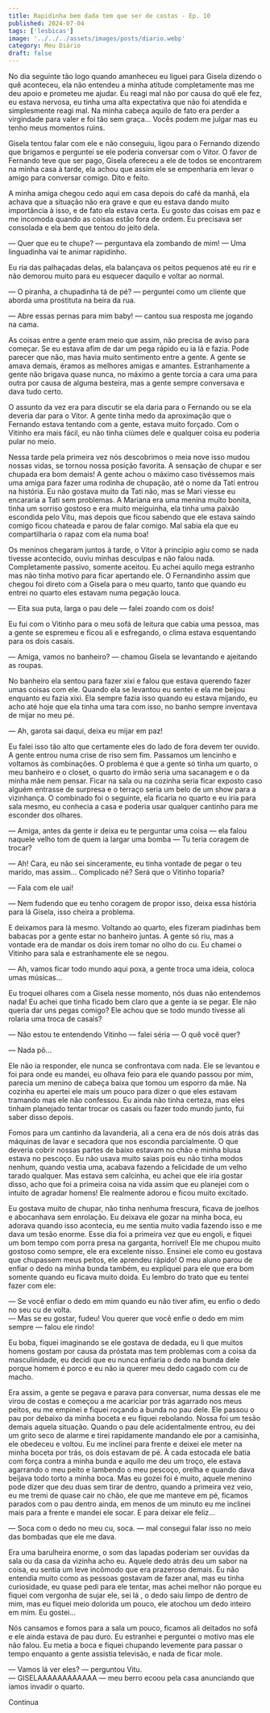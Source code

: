 ```yaml
---
title: Rapidinha bem dada tem que ser de costas - Ep. 10
published: 2024-07-04
tags: ['lesbicas']
image: '../../../assets/images/posts/diario.webp'
category: Meu Diário
draft: false
---
```

No dia seguinte tão logo quando amanheceu eu liguei para Gisela dizendo o quê aconteceu, ela não entendeu a minha atitude completamente mas me deu apoio e prometeu me ajudar. Eu reagi mal não por causa do quê ele fez, eu estava nervosa, eu tinha uma alta expectativa que não foi atendida e simplesmente reagi mal. Na minha cabeça aquilo de fato era perder a virgindade para valer e foi tão sem graça… Vocês podem me julgar mas eu tenho meus momentos ruins.

Gisela tentou falar com ele e não conseguiu, ligou para o Fernando dizendo que brigamos e perguntei se ele poderia conversar com o Vitor. O favor de Fernando teve que ser pago, Gisela ofereceu a ele de todos se encontrarem na minha casa à tarde, ela achou que assim ele se empenharia em levar o amigo para conversar comigo. Dito e feito.

A minha amiga chegou cedo aqui em casa depois do café da manhã, ela achava que a situação não era grave e que eu estava dando muito importância à isso, e de fato ela estava certa. Eu gosto das coisas em paz e me incomoda quando as coisas estão fora de ordem. Eu precisava ser consolada e ela bem que tentou do jeito dela.

— Quer que eu te chupe? — perguntava ela zombando de mim! — Uma linguadinha vai te animar rapidinho.

Eu ria das palhaçadas delas, ela balançava os peitos pequenos até eu rir e não demorou muito para eu esquecer daquilo e voltar ao normal.

— O piranha, a chupadinha tá de pé? — perguntei como um cliente que aborda uma prostituta na beira da rua.

— Abre essas pernas para mim baby! — cantou sua resposta me jogando na cama.

As coisas entre a gente eram meio que assim, não precisa de aviso para começar. Se eu estava afim de dar um pega rápido eu ia lá e fazia. Pode parecer que não, mas havia muito sentimento entre a gente. A gente se amava demais, éramos as melhores amigas e amantes. Estranhamente a gente não brigava quase nunca, no máximo a gente torcia a cara uma para outra por causa de alguma besteira, mas a gente sempre conversava e dava tudo certo.

O assunto da vez era para discutir se ela daria para o Fernando ou se ela deveria dar para o Vitor. A gente tinha medo da aproximação que o Fernando estava tentando com a gente, estava muito forçado. Com o Vitinho era mais fácil, eu não tinha ciúmes dele e qualquer coisa eu poderia pular no meio.

Nessa tarde pela primeira vez nós descobrimos o meia nove isso mudou nossas vidas, se tornou nossa posição favorita. A sensação de chupar e ser chupada era bom demais! A gente achou o máximo caso tivéssemos mais uma amiga para fazer uma rodinha de chupação, até o nome da Tati entrou na história. Eu não gostava muito da Tati não, mas se Mari viesse eu encararia a Tati sem problemas. A Mariana era uma menina muito bonita, tinha um sorriso gostoso e era muito meiguinha, ela tinha uma paixão escondida pelo Vitu, mas depois que ficou sabendo que ele estava saindo comigo ficou chateada e parou de falar comigo. Mal sabia ela que eu compartilharia o rapaz com ela numa boa!

Os meninos chegaram juntos à tarde, o Vitor à princípio agiu como se nada tivesse acontecido, ouviu minhas desculpas e não falou nada. Completamente passivo, somente aceitou. Eu achei aquilo mega estranho mas não tinha motivo para ficar apertando ele. O Fernandinho assim que chegou foi direto com a Gisela para o meu quarto, tanto que quando eu entrei no quarto eles estavam numa pegação louca.

— Eita sua puta, larga o pau dele — falei zoando com os dois!

Eu fui com o Vitinho para o meu sofá de leitura que cabia uma pessoa, mas a gente se espremeu e ficou ali e esfregando, o clima estava esquentando para os dois casais.

— Amiga, vamos no banheiro? — chamou Gisela se levantando e ajeitando as roupas.

No banheiro ela sentou para fazer xixi e falou que estava querendo fazer umas coisas com ele. Quando ela se levantou eu sentei e ela me beijou enquanto eu fazia xixi. Ela sempre fazia isso quando eu estava mijando, eu acho até hoje que ela tinha uma tara com isso, no banho sempre inventava de mijar no meu pé.

— Ah, garota sai daqui, deixa eu mijar em paz!

Eu falei isso tão alto que certamente eles do lado de fora devem ter ouvido. A gente entrou numa crise de riso sem fim. Passamos um lencinho e voltamos às combinações. O problema é que a gente só tinha um quarto, o meu banheiro e o closet, o quarto do irmão seria uma sacanagem e o da minha mãe nem pensar. Ficar na sala ou na cozinha seria ficar exposto caso alguém entrasse de surpresa e o terraço seria um belo de um show para a vizinhança. O combinado foi o seguinte, ela ficaria no quarto e eu iria para sala mesmo, eu conhecia a casa e poderia usar qualquer cantinho para me esconder dos olhares.

— Amiga, antes da gente ir deixa eu te perguntar uma coisa — ela falou naquele velho tom de quem ia largar uma bomba — Tu teria coragem de trocar?

— Ah! Cara, eu não sei sinceramente, eu tinha vontade de pegar o teu marido, mas assim… Complicado né? Será que o Vitinho toparia?

— Fala com ele uai!

— Nem fudendo que eu tenho coragem de propor isso, deixa essa história para lá Gisela, isso cheira a problema.

E deixamos para lá mesmo. Voltando ao quarto, eles fizeram piadinhas bem babacas por a gente estar no banheiro juntas. A gente só riu, mas a vontade era de mandar os dois irem tomar no olho do cu. Eu chamei o Vitinho para sala e estranhamente ele se negou.

— Ah, vamos ficar todo mundo aqui poxa, a gente troca uma ideia, coloca umas músicas…

Eu troquei olhares com a Gisela nesse momento, nós duas não entendemos nada! Eu achei que tinha ficado bem claro que a gente ia se pegar. Ele não queria dar uns pegas comigo? Ele achou que se todo mundo tivesse ali rolaria uma troca de casais?

— Não estou te entendendo Vitinho — falei séria — O quê você quer?

— Nada pô…

Ele não ia responder, ele nunca se confrontava com nada. Ele se levantou e foi para onde eu mandei, eu olhava feio para ele quando passou por mim, parecia um menino de cabeça baixa que tomou um esporro da mãe. Na cozinha eu apertei ele mais um pouco para dizer o que eles estavam tramando mas ele não confessou. Eu ainda não tinha certeza, mas eles tinham planejado tentar trocar os casais ou fazer todo mundo junto, fui saber disso depois.

Fomos para um cantinho da lavanderia, ali a cena era de nós dois atrás das máquinas de lavar e secadora que nos escondia parcialmente. O que deveria cobrir nossas partes de baixo estavam no chão e minha blusa estava no pescoço. Eu não usava muito saias pois eu não tinha modos nenhum, quando vestia uma, acabava fazendo a felicidade de um velho tarado qualquer. Mas estava sem calcinha, eu achei que ele iria gostar disso, acho que foi a primeira coisa na vida assim que eu planejei com o intuito de agradar homens! Ele realmente adorou e ficou muito excitado.

Eu gostava muito de chupar, não tinha nenhuma frescura, ficava de joelhos e abocanhava sem enrolação. Eu deixava ele gozar na minha boca, eu adorava quando isso acontecia, eu me sentia muito vadia fazendo isso e me dava um tesão enorme. Esse dia foi a primeira vez que eu engoli, e fiquei um bom tempo com porra presa na garganta, horrível! Ele me chupou muito gostoso como sempre, ele era excelente nisso. Ensinei ele como eu gostava que chupassem meus peitos, ele aprendeu rápido! O meu aluno parou de enfiar o dedo na minha bunda também, eu expliquei para ele que era bom somente quando eu ficava muito doida. Eu lembro do trato que eu tentei fazer com ele:

— Se você enfiar o dedo em mim quando eu não tiver afim, eu enfio o dedo no seu cu de volta.  
— Mas se eu gostar, fudeu! Vou querer que você enfie o dedo em mim sempre — falou ele rindo!

Eu boba, fiquei imaginando se ele gostava de dedada, eu li que muitos homens gostam por causa da próstata mas tem problemas com a coisa da masculinidade, eu decidi que eu nunca enfiaria o dedo na bunda dele porque homem é porco e eu não ia querer meu dedo cagado com cu de macho.

Era assim, a gente se pegava e parava para conversar, numa dessas ele me virou de costas e começou a me acariciar por trás agarrado nos meus peitos, eu me empinei e fiquei roçando a bunda no pau dele. Ele passou o pau por debaixo da minha boceta e eu fiquei rebolando. Nossa foi um tesão demais aquela situação. Quando o pau dele acidentalmente entrou, eu dei um grito seco de alarme e tirei rapidamente mandando ele por a camisinha, ele obedeceu e voltou. Eu me inclinei para frente e deixei ele meter na minha boceta por trás, os dois estavam de pé. À cada estocada ele batia com força contra a minha bunda e aquilo me deu um troço, ele estava agarrando o meu peito e lambendo o meu pescoço, orelha e quando dava beijava todo torto a minha boca. Mas eu gozei foi é muito, aquele menino pode dizer que deu duas sem tirar de dentro, quando a primeira vez veio, eu me tremi de quase cair no chão, ele que me manteve em pé, ficamos parados com o pau dentro ainda, em menos de um minuto eu me inclinei mais para a frente e mandei ele socar. E para deixar ele feliz…

— Soca com o dedo no meu cu, soca. — mal consegui falar isso no meio das bombadas que ele me dava.

Era uma barulheira enorme, o som das lapadas poderiam ser ouvidas da sala ou da casa da vizinha acho eu. Aquele dedo atrás deu um sabor na coisa, eu sentia um leve incômodo que era prazeroso demais. Eu não entendia muito como as pessoas gostavam de fazer anal, mas eu tinha curiosidade, eu quase pedi para ele tentar, mas achei melhor não porque eu fiquei com vergonha de sujar ele, sei lá , o dedo saiu limpo de dentro de mim, mas eu fiquei meio dolorida um pouco, ele atochou um dedo inteiro em mim. Eu gostei…

Nós cansamos e fomos para a sala um pouco, ficamos ali deitados no sofá e ele ainda estava de pau duro. Eu estranhei e perguntei o motivo mas ele não falou. Eu metia a boca e fiquei chupando levemente para passar o tempo enquanto a gente assistia televisão, e nada de ficar mole.

— Vamos lá ver eles? — perguntou Vitu.   
— GISELAAAAAAAAAAAA — meu berro ecoou pela casa anunciando que íamos invadir o quarto.

Continua
